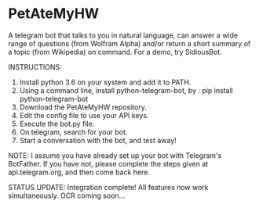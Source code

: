 # PetAteMyHW
A telegram bot that talks to you in natural language, can answer a wide range of questions (from Wolfram Alpha) and/or return a short summary of a topic (from Wikipedia) on command. For a demo, try SidiousBot.

INSTRUCTIONS:

1. Install python 3.6 on your system and add it to PATH.
2. Using a command line, install python-telegram-bot, by : pip install python-telegram-bot
3. Download the PetAteMyHW repository.
4. Edit the config file to use your API keys.
5. Execute the bot.py file.
6. On telegram, search for your bot.
7. Start a conversation with the bot, and test away!

NOTE:
I assume you have already set up your bot with Telegram's BotFather. If you have not, please complete the steps given at api.telegram.org, and then come back here.


STATUS UPDATE:
Integration complete! All features now work simultaneously. OCR coming soon... 
